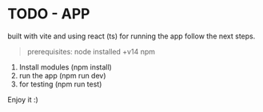 # TODO - APP

built with vite and using react (ts) for running the app follow the next steps.

> prerequisites:
> node installed +v14
> npm 


 1. Install modules (npm install)
 2. run the app (npm run dev)
 3. for testing (npm run test)


Enjoy it :)
